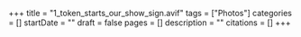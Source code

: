 +++
title = "1_token_starts_our_show_sign.avif"
tags = ["Photos"]
categories = []
startDate = ""
draft = false
pages = []
description = ""
citations = []
+++
